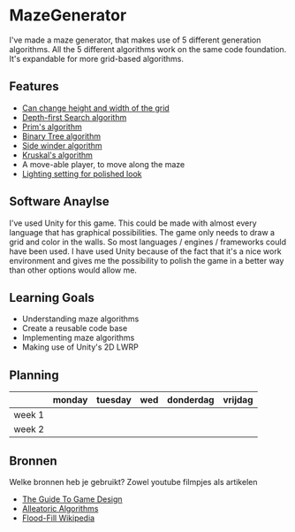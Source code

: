 # MazeGenerator
I've made a maze generator, that makes use of 5 different generation algorithms. All the 5 different algorithms work on the same code foundation. It's expandable for more grid-based algorithms.

## Features

- [Can change height and width of the grid](link)
- [Depth-first Search algorithm](https://en.wikipedia.org/wiki/Depth-first_search)
- [Prim's algorithm](https://en.wikipedia.org/wiki/Prim%27s_algorithm)
- [Binary Tree algorithm](https://en.wikipedia.org/wiki/Binary_tree)
- [Side winder algorithm](http://weblog.jamisbuck.org/2011/2/3/maze-generation-sidewinder-algorithm)
- [Kruskal's algorithm](https://en.wikipedia.org/wiki/Kruskal%27s_algorithm)
- A move-able player, to move along the maze
- [Lighting setting for polished look](https://docs.unity3d.com/Packages/com.unity.render-pipelines.lightweight@6.7/manual/2d-index.html)

## Software Anaylse 
I've used Unity for this game. This could be made with almost every language that has graphical possibilities. The game only needs to draw a grid and color in the walls. So most languages / engines / frameworks could have been used. I have used Unity because of the fact that it's a nice work environment and gives me the possibility to polish the game in a better way than other options would allow me.

## Learning Goals
- Understanding maze algorithms
- Create a reusable code base
- Implementing maze algorithms
- Making use of Unity's 2D LWRP
## Planning 
| | monday | tuesday | wed| donderdag | vrijdag |
| --- | --- | --- | --- | --- | --- |
|week 1 |
|week 2 |

## Bronnen
Welke bronnen heb je gebruikt? Zowel youtube filmpjes als artikelen

- [The Guide To Game Design](link)
- [Alleatoric Algorithms](link)
- [Flood-Fill Wikipedia](link)
<!--stackedit_data:
eyJoaXN0b3J5IjpbLTE1NTM5NzIxODVdfQ==
-->